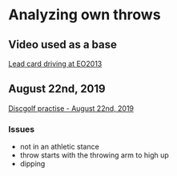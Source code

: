 # Analyzing own throws


## Video used as a base

[Lead card driving at EO2013](https://www.youtube.com/watch?v=GfjiaZ9DvXQ)

## August 22nd, 2019

[Discgolf practise - August 22nd, 2019](https://www.youtube.com/watch?v=Mjiq0FzDd6o&feature=youtu.be)

### Issues

- not in an athletic stance
- throw starts with the throwing arm to high up
- dipping
